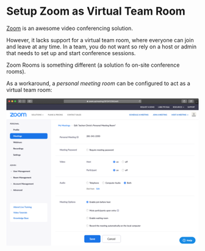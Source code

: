 # Setup Zoom as Virtual Team Room

[Zoom](https://zoom.us/) is an awesome video conferencing solution.

However, it lacks support for a virtual team room, where everyone can join and leave at any time.
In a team, you do not want so rely on a host or admin that needs to set up and start conference sessions.

Zoom Rooms is something different (a solution fo on-site conference rooms).

As a workaround, a _personal meeting room_ can be configured to act as a virtual team room:

![zoom-personal-meeting.png](zoom-personal-meeting.png)




